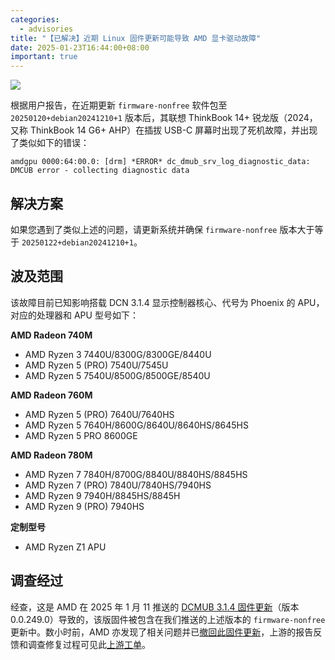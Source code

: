 ```yaml
---
categories:
  - advisories
title: "【已解决】近期 Linux 固件更新可能导致 AMD 显卡驱动故障"
date: 2025-01-23T16:44:00+08:00
important: true
---
```


![](/assets/news/amdgpu-fault-firmware-20250120.png)

根据用户报告，在近期更新 `firmware-nonfree` 软件包至 `20250120+debian20241210+1` 版本后，其联想 ThinkBook 14+ 锐龙版（2024，又称 ThinkBook 14 G6+ AHP）在插拔 USB-C 屏幕时出现了死机故障，并出现了类似如下的错误：

```
amdgpu 0000:64:00.0: [drm] *ERROR* dc_dmub_srv_log_diagnostic_data: DMCUB error - collecting diagnostic data
```

解决方案
---

如果您遇到了类似上述的问题，请更新系统并确保 `firmware-nonfree` 版本大于等于 `20250122+debian20241210+1`。

波及范围
---

该故障目前已知影响搭载 DCN 3.1.4 显示控制器核心、代号为 Phoenix 的 APU，对应的处理器和 APU 型号如下：

**AMD Radeon 740M**

- AMD Ryzen 3 7440U/8300G/8300GE/8440U
- AMD Ryzen 5 (PRO) 7540U/7545U
- AMD Ryzen 5 7540U/8500G/8500GE/8540U

**AMD Radeon 760M**

- AMD Ryzen 5 (PRO) 7640U/7640HS
- AMD Ryzen 5 7640H/8600G/8640U/8640HS/8645HS
- AMD Ryzen 5 PRO 8600GE

**AMD Radeon 780M**

- AMD Ryzen 7 7840H/8700G/8840U/8840HS/8845HS
- AMD Ryzen 7 (PRO) 7840U/7840HS/7940HS
- AMD Ryzen 9 7940H/8845HS/8845H
- AMD Ryzen 9 (PRO) 7940HS

**定制型号**

- AMD Ryzen Z1 APU

调查经过
---

经查，这是 AMD 在 2025 年 1 月 11 推送的 [DCMUB 3.1.4 固件更新](https://git.kernel.org/pub/scm/linux/kernel/git/firmware/linux-firmware.git/commit/amdgpu/dcn_3_1_4_dmcub.bin?id=b3049665a5d0e6b411d1b10f78986a72862ec703)（版本 0.0.249.0）导致的，该版固件被包含在我们推送的上述版本的 `firmware-nonfree` 更新中。数小时前，AMD 亦发现了相关问题并已[撤回此固件更新](https://git.kernel.org/pub/scm/linux/kernel/git/firmware/linux-firmware.git/commit/?id=0e16f416fa296f66c83187c2bfa2984ef0be47a0)，上游的报告反馈和调查修复过程可见此[上游工单](https://gitlab.freedesktop.org/drm/amd/-/issues/3913)。

